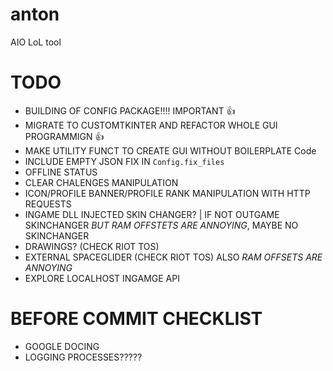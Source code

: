 # anton
AIO LoL tool

# TODO
- BUILDING OF CONFIG PACKAGE!!!! IMPORTANT 👍
- MIGRATE TO CUSTOMTKINTER AND REFACTOR WHOLE GUI PROGRAMMIGN 👍
- MAKE UTILITY FUNCT TO CREATE GUI WITHOUT BOILERPLATE Code
- INCLUDE EMPTY JSON FIX IN `Config.fix_files`
- OFFLINE STATUS
- CLEAR CHALENGES MANIPULATION
- ICON/PROFILE BANNER/PROFILE RANK MANIPULATION WITH HTTP REQUESTS
- INGAME DLL INJECTED SKIN CHANGER? | IF NOT OUTGAME SKINCHANGER *BUT RAM OFFSTETS ARE ANNOYING*, MAYBE NO SKINCHANGER
- DRAWINGS? (CHECK RIOT TOS)
- EXTERNAL SPACEGLIDER (CHECK RIOT TOS) ALSO *RAM OFFSETS ARE ANNOYING*
- EXPLORE LOCALHOST INGAMGE API

# BEFORE COMMIT CHECKLIST
- GOOGLE DOCING
- LOGGING PROCESSES?????